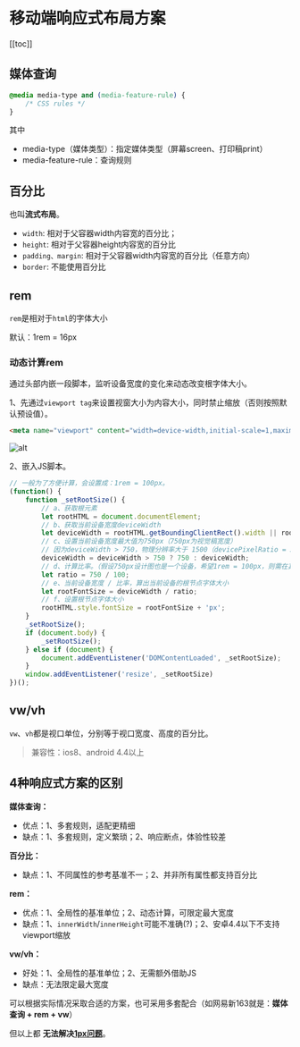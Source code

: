# 移动端响应式布局方案
[[toc]]

## 媒体查询
```css
@media media-type and (media-feature-rule) {
    /* CSS rules */
}
```
其中
 - media-type（媒体类型）：指定媒体类型（屏幕screen、打印稿print）
 - media-feature-rule：查询规则

## 百分比
也叫**流式布局**。

 - `width`: 相对于父容器width内容宽的百分比；
 - `height`: 相对于父容器height内容宽的百分比
 - `padding、margin`: 相对于父容器width内容宽的百分比（任意方向）
 - `border`: 不能使用百分比

## rem
`rem`是相对于`html`的字体大小

默认：1rem = 16px

### 动态计算rem
通过头部内嵌一段脚本，监听设备宽度的变化来动态改变根字体大小。

1、先通过`viewport tag`来设置视窗大小为内容大小，同时禁止缩放（否则按照默认预设值）。
```html
<meta name="viewport" content="width=device-width,initial-scale=1,maximum-scale=1,minimum-scale=1;">
```

![alt](https://p6.music.126.net/obj/wo3DlcOGw6DClTvDisK1/5829709906/312e/d76f/ad80/4982d362fa784857f9e91665c59c28dd.png)

2、嵌入JS脚本。
```js
// 一般为了方便计算，会设置成：1rem = 100px。
(function() {
    function _setRootSize() {
        // a、获取根元素
        let rootHTML = document.documentElement;
        // b、获取当前设备宽度deviceWidth
        let deviceWidth = rootHTML.getBoundingClientRect().width || rootHTML.clientWidth;
        // c、设置当前设备宽度最大值为750px（750px为视觉稿宽度）
        // 因为deviceWidth > 750，物理分辨率大于 1500（devicePixelRatio = 2时），正常应该是PC访问
        deviceWidth = deviceWidth > 750 ? 750 : deviceWidth;
        // d、计算比率。（假设750px设计图也是一个设备，希望1rem = 100px，则需在其根节点字体大小设置100px，得出比率）
        let ratio = 750 / 100;
        // e、当前设备宽度 / 比率，算出当前设备的根节点字体大小
        let rootFontSize = deviceWidth / ratio;
        // f、设置根节点字体大小
        rootHTML.style.fontSize = rootFontSize + 'px';
    }
    _setRootSize();
    if (document.body) {
        _setRootSize();
    } else if (document) {
        document.addEventListener('DOMContentLoaded', _setRootSize);
    }
    window.addEventListener('resize', _setRootSize)
})();
```

## vw/vh
`vw`、`vh`都是视口单位，分别等于视口宽度、高度的百分比。
> 兼容性：ios8、android 4.4以上

## 4种响应式方案的区别
**媒体查询：** 
 - 优点：1、多套规则，适配更精细
 - 缺点：1、多套规则，定义繁琐；2、响应断点，体验性较差

**百分比：**
 - 缺点：1、不同属性的参考基准不一；2、并非所有属性都支持百分比

**rem：**
 - 优点：1、全局性的基准单位；2、动态计算，可限定最大宽度
 - 缺点：1、`innerWidth`/`innerHeight`可能不准确(?)；2、安卓4.4以下不支持viewport缩放

**vw/vh：**
 - 好处：1、全局性的基准单位；2、无需额外借助JS
 - 缺点：无法限定最大宽度

可以根据实际情况采取合适的方案，也可采用多套配合（如网易新163就是：**媒体查询 + rem + vw**）

但以上都 **无法解决[1px问题](/business/practice/h5/#_1px问题)**。